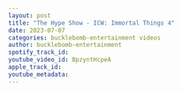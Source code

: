 ```yaml
---
layout: post
title: "The Hype Show - ICW: Immortal Things 4"
date: 2023-07-07
categories: bucklebomb-entertainment videos
author: bucklebomb-entertainment
spotify_track_id: 
youtube_video_id: BpzyntHcpeA
apple_track_id: 
youtube_metadata: 
---
```

